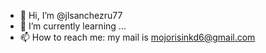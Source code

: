 - 👋 Hi, I’m @jlsanchezru77
- 🌱 I’m currently learning ...
- 📫 How to reach me: my mail is mojorisinkd6@gmail.com

<!---
jlsanchezru77/jlsanchezru77 is a ✨ special ✨ repository because its `README.md` (this file) appears on your GitHub profile.
You can click the Preview link to take a look at your changes.
--->
